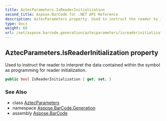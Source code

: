 ```yaml
---
title: AztecParameters.IsReaderInitialization
second_title: Aspose.BarCode for .NET API Reference
description: AztecParameters property. Used to instruct the reader to interpret the data contained within the symbol as programming for reader initialization
type: docs
weight: 60
url: /net/aspose.barcode.generation/aztecparameters/isreaderinitialization/
---
```

## AztecParameters.IsReaderInitialization property

Used to instruct the reader to interpret the data contained within the symbol as programming for reader initialization.

```csharp
public bool IsReaderInitialization { get; set; }
```

### See Also

* class [AztecParameters](../)
* namespace [Aspose.BarCode.Generation](../../../aspose.barcode.generation/)
* assembly [Aspose.BarCode](../../../)


